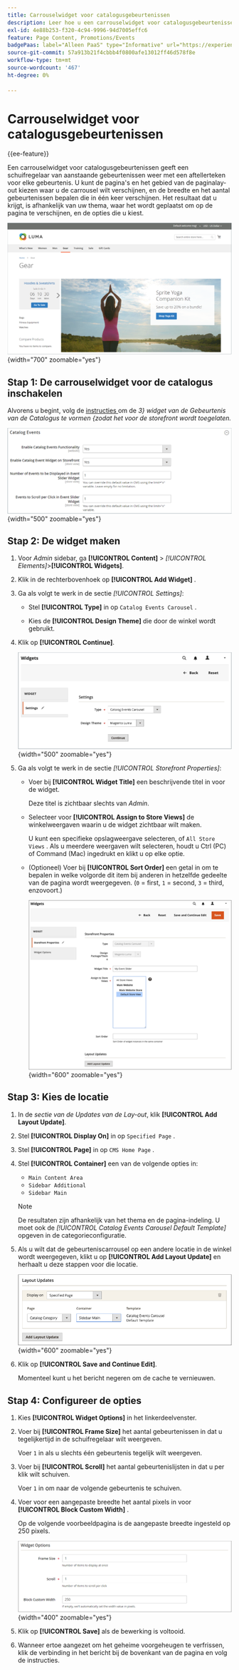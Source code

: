 ```yaml
---
title: Carrouselwidget voor catalogusgebeurtenissen
description: Leer hoe u een carrouselwidget voor catalogusgebeurtenissen kunt gebruiken om een schuifregelaar voor aanstaande gebeurtenissen op een pagina weer te geven.
exl-id: 4e88b253-f320-4c94-9996-94d7005effc6
feature: Page Content, Promotions/Events
badgePaas: label="Alleen PaaS" type="Informative" url="https://experienceleague.adobe.com/en/docs/commerce/user-guides/product-solutions" tooltip="Is alleen van toepassing op Adobe Commerce op Cloud-projecten (door Adobe beheerde PaaS-infrastructuur) en op projecten in het veld."
source-git-commit: 57a913b21f4cbbb4f0800afe13012ff46d578f8e
workflow-type: tm+mt
source-wordcount: '467'
ht-degree: 0%

---
```


# Carrouselwidget voor catalogusgebeurtenissen

{{ee-feature}}

Een carrouselwidget voor catalogusgebeurtenissen geeft een schuifregelaar van aanstaande gebeurtenissen weer met een aftellerteken voor elke gebeurtenis. U kunt de pagina&#39;s en het gebied van de paginalay-out kiezen waar u de carrousel wilt verschijnen, en de breedte en het aantal gebeurtenissen bepalen die in één keer verschijnen. Het resultaat dat u krijgt, is afhankelijk van uw thema, waar het wordt geplaatst om op de pagina te verschijnen, en de opties die u kiest.

![ de carrousel van de Gebeurtenis in linkerzijbalk ](./assets/storefront-event-carousel-sidebar-gear.png){width="700" zoomable="yes"}

## Stap 1: De carrouselwidget voor de catalogus inschakelen

Alvorens u begint, volg de [ instructies ](../merchandising-promotions/event-configure.md) om de _3&rbrace; widget van de Gebeurtenis van de Catalogus te vormen &lbrace;zodat het voor de storefront wordt toegelaten._

![ de gebeurtenisconfiguratie van de Catalogus ](./assets/config-catalog-catalog-events-1.png){width="500" zoomable="yes"}

## Stap 2: De widget maken

1. Voor _Admin_ sidebar, ga **[!UICONTROL Content]** > _[!UICONTROL Elements]_>**[!UICONTROL Widgets]**.

1. Klik in de rechterbovenhoek op **[!UICONTROL Add Widget]** .

1. Ga als volgt te werk in de sectie _[!UICONTROL Settings]_:

   - Stel **[!UICONTROL Type]** in op `Catalog Events Carousel` .

   - Kies de **[!UICONTROL Design Theme]** die door de winkel wordt gebruikt.

1. Klik op **[!UICONTROL Continue]**.

   ![ montages van Widget voor een gebeurteniscarrousel ](./assets/widget-event-carousel-settings.png){width="500" zoomable="yes"}

1. Ga als volgt te werk in de sectie _[!UICONTROL Storefront Properties]_:

   - Voer bij **[!UICONTROL Widget Title]** een beschrijvende titel in voor de widget.

     Deze titel is zichtbaar slechts van _Admin_.

   - Selecteer voor **[!UICONTROL Assign to Store Views]** de winkelweergaven waarin u de widget zichtbaar wilt maken.

     U kunt een specifieke opslagweergave selecteren, of `All Store Views` . Als u meerdere weergaven wilt selecteren, houdt u Ctrl (PC) of Command (Mac) ingedrukt en klikt u op elke optie.

   - (Optioneel) Voer bij **[!UICONTROL Sort Order]** een getal in om te bepalen in welke volgorde dit item bij anderen in hetzelfde gedeelte van de pagina wordt weergegeven. (`0` = first, `1` = second, `3` = third, enzovoort.)

     ![ de storefront eigenschappen van Widget ](./assets/widget-event-carousel-storefront-properties.png){width="600" zoomable="yes"}

## Stap 3: Kies de locatie

1. In de _sectie van de Updates van de Lay-out_, klik **[!UICONTROL Add Layout Update]**.

1. Stel **[!UICONTROL Display On]** in op `Specified Page` .

1. Stel **[!UICONTROL Page]** in op `CMS Home Page` .

1. Stel **[!UICONTROL Container]** een van de volgende opties in:

   - `Main Content Area`
   - `Sidebar Additional`
   - `Sidebar Main`

   >[!NOTE]
   >
   >De resultaten zijn afhankelijk van het thema en de pagina-indeling. U moet ook de _[!UICONTROL Catalog Events Carousel Default Template]_&#x200B;opgeven in de categorieconfiguratie.

1. Als u wilt dat de gebeurteniscarrousel op een andere locatie in de winkel wordt weergegeven, klikt u op **[!UICONTROL Add Layout Update]** en herhaalt u deze stappen voor die locatie.

   ![ de updates van de Lay-out ](./assets/widget-event-carousel-layout-updates-catalog-category-sidebar.png){width="600" zoomable="yes"}

1. Klik op **[!UICONTROL Save and Continue Edit]**.

   Momenteel kunt u het bericht negeren om de cache te vernieuwen.

## Stap 4: Configureer de opties

1. Kies **[!UICONTROL Widget Options]** in het linkerdeelvenster.

1. Voer bij **[!UICONTROL Frame Size]** het aantal gebeurtenissen in dat u tegelijkertijd in de schuifregelaar wilt weergeven.

   Voer `1` in als u slechts één gebeurtenis tegelijk wilt weergeven.

1. Voer bij **[!UICONTROL Scroll]** het aantal gebeurtenislijsten in dat u per klik wilt schuiven.

   Voer `1` in om naar de volgende gebeurtenis te schuiven.

1. Voer voor een aangepaste breedte het aantal pixels in voor **[!UICONTROL Block Custom Width]** .

   Op de volgende voorbeeldpagina is de aangepaste breedte ingesteld op 250 pixels.

   ![ de opties van de breedte van de Douane widget ](./assets/widget-options-custom-width.png){width="400" zoomable="yes"}

1. Klik op **[!UICONTROL Save]** als de bewerking is voltooid.

1. Wanneer ertoe aangezet om het geheime voorgeheugen te verfrissen, klik de verbinding in het bericht bij de bovenkant van de pagina en volg de instructies.
